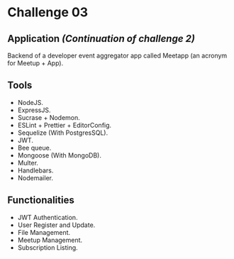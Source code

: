 # Challenge 03

## Application _(Continuation of challenge 2)_

Backend of a developer event aggregator app called Meetapp (an acronym for Meetup + App).

## Tools

-   NodeJS.
-   ExpressJS.
-   Sucrase + Nodemon.
-   ESLint + Prettier + EditorConfig.
-   Sequelize (With PostgresSQL).
-   JWT.
-   Bee queue.
-   Mongoose (With MongoDB).
-   Multer.
-   Handlebars.
-   Nodemailer.

## Functionalities

-   JWT Authentication.
-   User Register and Update.
-   File Management.
-   Meetup Management.
-   Subscription Listing.
